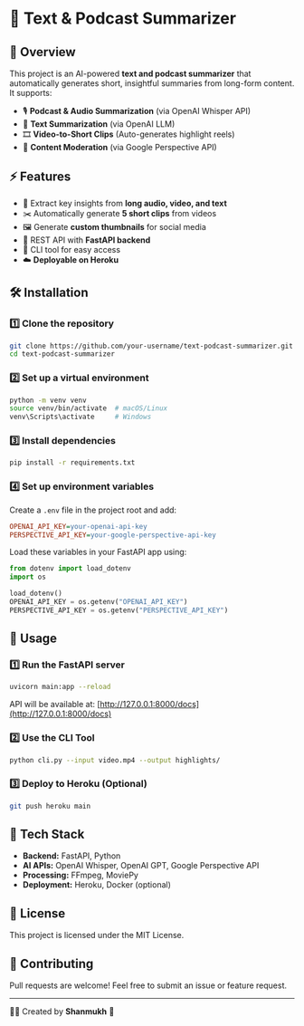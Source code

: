 # 📜 Text & Podcast Summarizer

## 🚀 Overview
This project is an AI-powered **text and podcast summarizer** that automatically generates short, insightful summaries from long-form content. It supports:
- 🎙️ **Podcast & Audio Summarization** (via OpenAI Whisper API)
- 📄 **Text Summarization** (via OpenAI LLM)
- 🎞️ **Video-to-Short Clips** (Auto-generates highlight reels)
- 📝 **Content Moderation** (via Google Perspective API)

## ⚡ Features
- 🎯 Extract key insights from **long audio, video, and text**
- ✂️ Automatically generate **5 short clips** from videos
- 🖼️ Generate **custom thumbnails** for social media
- 🔄 REST API with **FastAPI backend**
- 🚀 CLI tool for easy access
- ☁️ **Deployable on Heroku**

## 🛠️ Installation
### 1️⃣ Clone the repository
```sh
git clone https://github.com/your-username/text-podcast-summarizer.git
cd text-podcast-summarizer
```

### 2️⃣ Set up a virtual environment
```sh
python -m venv venv
source venv/bin/activate  # macOS/Linux
venv\Scripts\activate     # Windows
```

### 3️⃣ Install dependencies
```sh
pip install -r requirements.txt
```

### 4️⃣ Set up environment variables
Create a `.env` file in the project root and add:
```ini
OPENAI_API_KEY=your-openai-api-key
PERSPECTIVE_API_KEY=your-google-perspective-api-key
```

Load these variables in your FastAPI app using:
```python
from dotenv import load_dotenv
import os

load_dotenv()
OPENAI_API_KEY = os.getenv("OPENAI_API_KEY")
PERSPECTIVE_API_KEY = os.getenv("PERSPECTIVE_API_KEY")
```

## 🚀 Usage
### 1️⃣ Run the FastAPI server
```sh
uvicorn main:app --reload
```
API will be available at: [http://127.0.0.1:8000/docs](http://127.0.0.1:8000/docs)

### 2️⃣ Use the CLI Tool
```sh
python cli.py --input video.mp4 --output highlights/
```

### 3️⃣ Deploy to Heroku (Optional)
```sh
git push heroku main
```

## 📌 Tech Stack
- **Backend:** FastAPI, Python
- **AI APIs:** OpenAI Whisper, OpenAI GPT, Google Perspective API
- **Processing:** FFmpeg, MoviePy
- **Deployment:** Heroku, Docker (optional)

## 📜 License
This project is licensed under the MIT License.

## 🙌 Contributing
Pull requests are welcome! Feel free to submit an issue or feature request.

---
👨‍💻 Created by **Shanmukh** 🚀


